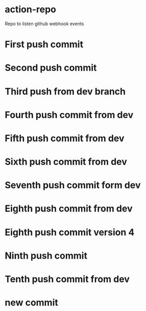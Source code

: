 # action-repo
Repo to listen github webhook events

# First push commit
# Second push commit
# Third push from dev branch
# Fourth push commit from dev
# Fifth push commit from dev
# Sixth push commit from dev
# Seventh push commit form dev
# Eighth push commit from dev
# Eighth push commit version 4
# Ninth push commit
# Tenth push commit from dev
# new commit

